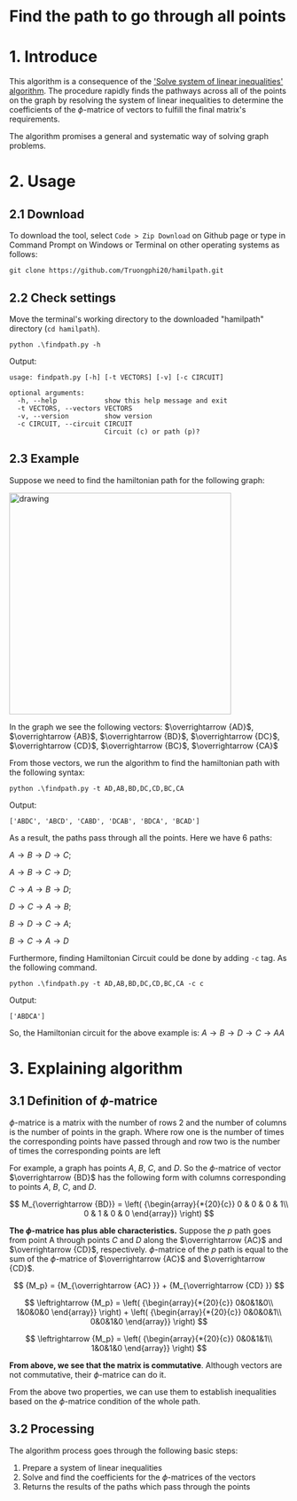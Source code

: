 Find the path to go through all points
======

# 1. Introduce
This algorithm is a consequence of the ['Solve system of linear inequalities' algorithm](https://github.com/Truongphi20/inequaltion). The procedure rapidly finds the pathways across all of the points on the graph by resolving the system of linear inequalities to determine the coefficients of the $\phi$-matrice of vectors to fulfill the final matrix's requirements.

The algorithm promises a general and systematic way of solving graph problems.

# 2. Usage
## 2.1 Download
To download the tool, select ``Code > Zip Download`` on Github page or type in Command Prompt on Windows or Terminal on other operating systems as follows:
    
    git clone https://github.com/Truongphi20/hamilpath.git

## 2.2 Check settings
Move the terminal's working directory to the downloaded "hamilpath" directory (`cd hamilpath`).
    
    python .\findpath.py -h
    
Output:

    usage: findpath.py [-h] [-t VECTORS] [-v] [-c CIRCUIT]

    optional arguments:
      -h, --help            show this help message and exit
      -t VECTORS, --vectors VECTORS
      -v, --version         show version
      -c CIRCUIT, --circuit CIRCUIT
                            Circuit (c) or path (p)?

## 2.3 Example
Suppose we need to find the hamiltonian path for the following graph:

<img src="https://user-images.githubusercontent.com/96680644/215405497-19cdb4c6-d01b-45e7-818a-c6276783c9c0.png" alt="drawing" width="400"/>

In the graph we see the following vectors: $\overrightarrow {AD}$, $\overrightarrow {AB}$, $\overrightarrow {BD}$, $\overrightarrow {DC}$, $\overrightarrow {CD}$, $\overrightarrow {BC}$, $\overrightarrow {CA}$ 

From those vectors, we run the algorithm to find the hamiltonian path with the following syntax:

    python .\findpath.py -t AD,AB,BD,DC,CD,BC,CA
    
Output:

    ['ABDC', 'ABCD', 'CABD', 'DCAB', 'BDCA', 'BCAD']
    
As a result, the paths pass through all the points. Here we have 6 paths: 

$A \to B \to D \to C$; 

$A \to B \to C \to D$;

$C \to A \to B \to D$;

$D \to C \to A \to B$;

$B \to D \to C \to A$;

$B \to C \to A \to D$

Furthermore, finding Hamiltonian Circuit could be done by adding `-c` tag. As the following command.
           
    python .\findpath.py -t AD,AB,BD,DC,CD,BC,CA -c c

Output:

    ['ABDCA']

So, the Hamiltonian circuit for the above example is: $A \to B \to D \to C \to AA$

# 3. Explaining algorithm
## 3.1 Definition of $\phi$-matrice
$\phi$-matrice is a matrix with the number of rows 2 and the number of columns is the number of points in the graph. Where row one is the number of times the corresponding points have passed through and row two is the number of times the corresponding points are left

For example, a graph has points $A$, $B$, $C$, and $D$. So the $\phi$-matrice of vector $\overrightarrow {BD}$ has the following form with columns corresponding to points $A$, $B$, $C$, and $D$.

$$
M_{\overrightarrow {BD}} = \left( {\begin{array}{*{20}{c}}
0 & 0 & 0 & 1\\
0 & 1 & 0 & 0
\end{array}} \right)
$$ 

**The $\phi$-matrice has plus able characteristics.** Suppose the $p$ path goes from point A through points $C$ and $D$ along the $\overrightarrow {AC}$ and $\overrightarrow {CD}$, respectively. $\phi$-matrice of the $p$ path is equal to the sum of the $\phi$-matrice of $\overrightarrow {AC}$ and $\overrightarrow {CD}$.

$$
{M_p} = {M_{\overrightarrow {AC} }} + {M_{\overrightarrow {CD} }}
$$

$$
\leftrightarrow {M_p} = \left( {\begin{array}{*{20}{c}}
0&0&1&0\\
1&0&0&0
\end{array}} \right) + \left( {\begin{array}{*{20}{c}}
0&0&0&1\\
0&0&1&0
\end{array}} \right)
$$

$$
\leftrightarrow {M_p} = \left( {\begin{array}{*{20}{c}}
0&0&1&1\\
1&0&1&0
\end{array}} \right)
$$

**From above, we see that the matrix is commutative**. Although vectors are not commutative, their  $\phi$-matrice can do it.

From the above two properties, we can use them to establish inequalities based on the $\phi$-matrice condition of the whole path.

## 3.2 Processing 
The algorithm process goes through the following basic steps:
  1. Prepare a system of linear inequalities
  2. Solve and find the coefficients for the $\phi$-matrices of the vectors
  3. Returns the results of the paths which pass through the points
